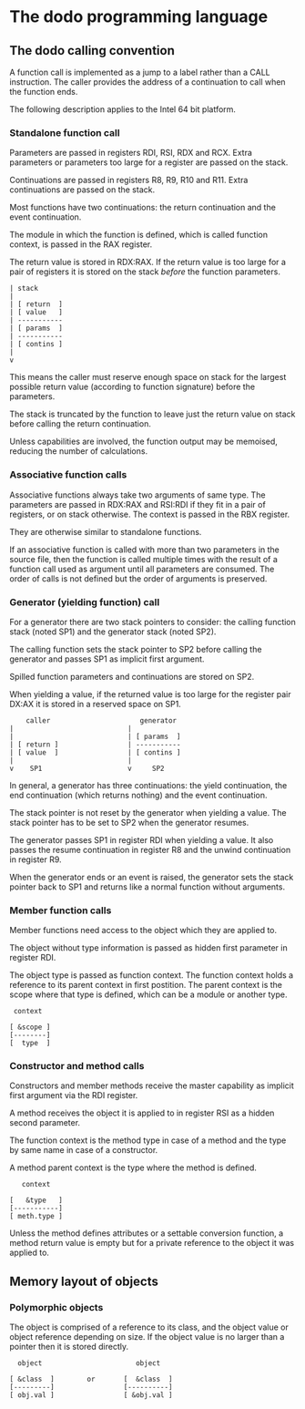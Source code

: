 # The dodo programming language

## The dodo calling convention

A function call is implemented as a jump to a label rather than a CALL instruction. The caller provides the address of a continuation to call when the function ends.

The following description applies to the Intel 64 bit platform.

### Standalone function call

Parameters are passed in registers RDI, RSI, RDX and RCX. Extra parameters or parameters too large for a register are passed on the stack.

Continuations are passed in registers R8, R9, R10 and R11. Extra continuations are passed on the stack.

Most functions have two continuations: the return continuation and the event continuation.

The module in which the function is defined, which is called function context, is passed in the RAX register.

The return value is stored in RDX:RAX. If the return value is too large for a pair of registers it is stored on the stack *before* the function parameters.

~~~
| stack
|
| [ return  ]
| [ value   ]
| -----------
| [ params  ]
| -----------
| [ contins ]
|
v
~~~

This means the caller must reserve enough space on stack for the largest possible return value (according to function signature) before the parameters.

The stack is truncated by the function to leave just the return value on stack before calling the return continuation.

Unless capabilities are involved, the function output may be memoised, reducing the number of calculations.

### Associative function calls

Associative functions always take two arguments of same type. The parameters are passed in RDX:RAX and RSI:RDI if they fit in a pair of registers, or on stack otherwise. The context is passed in the RBX register.

They are otherwise similar to standalone functions.

If an associative function is called with more than two parameters in the source file, then the function is called multiple times with the result of a function call used as argument until all parameters are consumed. The order of calls is not defined but the order of arguments is preserved.

### Generator (yielding function) call

For a generator there are two stack pointers to consider: the calling function stack (noted SP1) and the generator stack (noted SP2).

The calling function sets the stack pointer to SP2 before calling the generator and passes SP1 as implicit first argument.

Spilled function parameters and continuations are stored on SP2.

When yielding a value, if the returned value is too large for the register pair DX:AX it is stored in a reserved space on SP1.

~~~
    caller                      generator
|                            |
|                            | [ params  ]
| [ return ]                 | -----------
| [ value  ]                 | [ contins ]
|                            |
v    SP1                     v     SP2
~~~

In general, a generator has three continuations: the yield continuation, the end continuation (which returns nothing) and the event continuation.

The stack pointer is not reset by the generator when yielding a value. The stack pointer has to be set to SP2 when the generator resumes.

The generator passes SP1 in register RDI when yielding a value. It also passes the resume continuation in register R8 and the unwind continuation in register R9.

When the generator ends or an event is raised, the generator sets the stack pointer back to SP1 and returns like a normal function without arguments.

### Member function calls

Member functions need access to the object which they are applied to.

The object without type information is passed as hidden first parameter in register RDI.

The object type is passed as function context. The function context holds a reference to its parent context in first postition. The parent context is the scope where that type is defined, which can be a module or another type.

~~~
 context
 
[ &scope ]
[--------]
[  type  ]
~~~

### Constructor and method calls

Constructors and member methods receive the master capability as implicit first argument via the RDI register.

A method receives the object it is applied to in register RSI as a hidden second parameter.

The function context is the method type in case of a method and the type by same name in case of a constructor.

A method parent context is the type where the method is defined.

~~~
   context

[   &type   ]
[-----------]
[ meth.type ]
~~~

Unless the method defines attributes or a settable conversion function, a method return value is empty but for a private reference to the object it was applied to.

## Memory layout of objects

### Polymorphic objects

The object is comprised of a reference to its class, and the object value or object reference depending on size. If the object value is no larger than a pointer then it is stored directly.

~~~
  object                       object

[ &class  ]        or       [  &class  ]
[---------]                 [----------]
[ obj.val ]                 [ &obj.val ]
~~~
